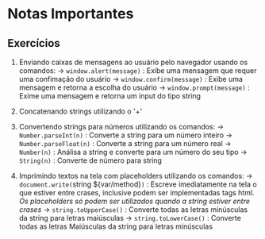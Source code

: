 # Notas Importantes

## Exercícios

01. Enviando caixas de mensagens ao usuário pelo navegador usando os comandos:
    -> `window.alert(message)` : Exibe uma mensagem que requer uma confimação do usuário
    -> `window.confirm(message)` : Exibe uma mensagem e retorna a escolha do usuário
    -> `window.prompt(message)` : Exime uma mensagem e retorna um input do tipo string

02. Concatenando strings utilizando o '+'

03. Convertendo strings para números utilizando os comandos:
    -> `Number.parseInt(n)` : Converte a string para um número inteiro
    -> `Number.parseFloat(n)` : Converte a string para um número real
    -> `Number(n)` : Análisa a string e converte para um número do seu tipo
    -> `String(n)` : Converte de número para string

04. Imprimindo textos na tela com placeholders utilizando os comandos:
    -> `document.write(`string ${var/method}`)` : Escreve imediatamente na tela o que estiver entre crases, inclusive podem ser implementadas tags html. *Os placeholders só podem ser utilizados quando a string estiver entre crases*
    -> `string.toUpperCase()` : Converte todas as letras minúsculas da string para letras maiúsculas
    -> `string.toLowerCase()` : Converte todas as letras Maiúsculas da string para letras minúsculas